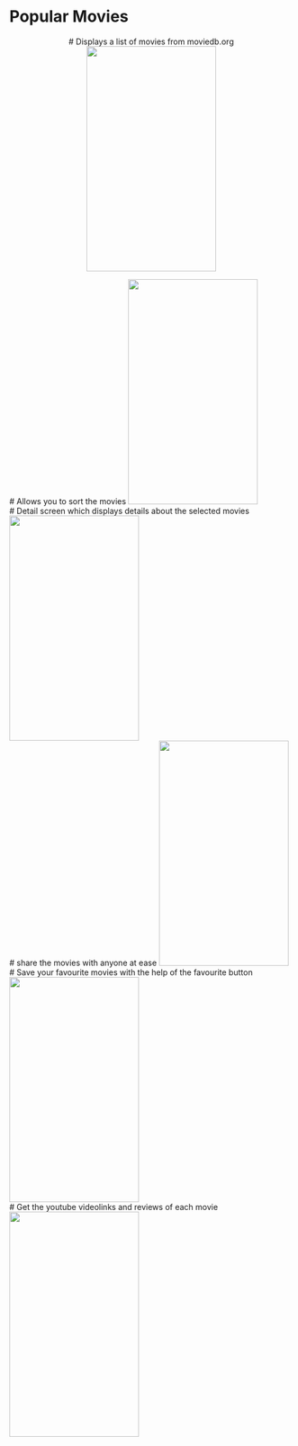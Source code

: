 # Popular Movies
<p align="center">
# Displays a list of movies from moviedb.org
<img src="https://raw.githubusercontent.com/pranavj7Z/PopularMovies/master/one.png" height=400px; width="230px"></img></br>
</P>
# Allows you to sort the movies
<img src="https://raw.githubusercontent.com/pranavj7Z/PopularMovies/master/five.png" height=400px; width="230px"></img><br>
# Detail screen which displays details about the selected movies 
<img src="https://raw.githubusercontent.com/pranavj7Z/PopularMovies/master/two.png" height=400px; width="230px"></img><br>
# share the movies with anyone at ease
<img src="https://raw.githubusercontent.com/pranavj7Z/PopularMovies/master/eight.png" height=400px; width="230px"></img><br>
# Save your favourite movies with the help of the favourite button
<img src="https://raw.githubusercontent.com/pranavj7Z/PopularMovies/master/fou.png" height=400px; width="230px"></img><br>
# Get the youtube videolinks and reviews of each movie
<img src="https://raw.githubusercontent.com/pranavj7Z/PopularMovies/master/six.png" height=400px; width="230px"></img><br>
</p>
